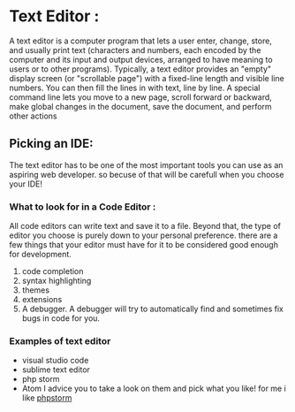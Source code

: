 # Text Editor :
A text editor is a computer program that lets a user enter, change, store, and usually print text (characters and numbers, each encoded by the computer and its input and output devices, arranged to have meaning to users or to other programs). Typically, a text editor provides an "empty" display screen (or "scrollable page") with a fixed-line length and visible line numbers. You can then fill the lines in with text, line by line. A special command line lets you move to a new page, scroll forward or backward, make global changes in the document, save the document, and perform other actions

## Picking an IDE: 
The text editor has to be one of the most
important tools you can use as an aspiring web developer. so becuse of that will be carefull when you choose your IDE!

### What to look for in a Code Editor :
All code editors can write text and save it to a file. Beyond that, the type of editor you choose is purely down to your personal preference. 
there are a few things that your editor must have for it to be considered good enough for development.
1. code completion
2. syntax highlighting
3. themes
4. extensions
5. A debugger. A debugger will try to automatically find and sometimes fix bugs in code for you.

### Examples of text editor
- visual studio code 
- sublime text editor 
- php storm 
- Atom 
 I advice you to take a look on them and pick what you like!
 for me i like [phpstorm](https://www.jetbrains.com/phpstorm/)
